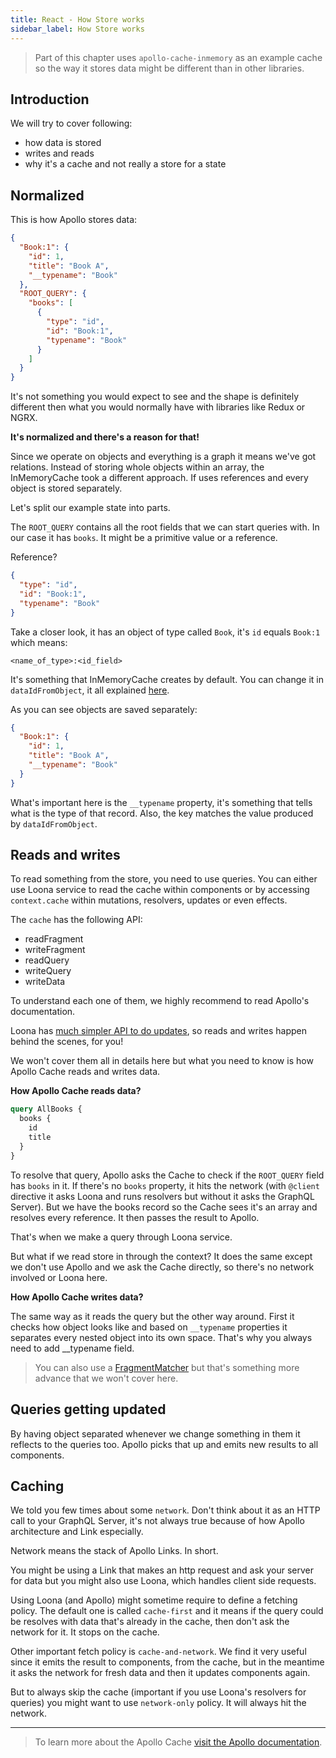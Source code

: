 ```yaml
---
title: React - How Store works
sidebar_label: How Store works
---
```


> Part of this chapter uses `apollo-cache-inmemory` as an example cache so the way it stores data might be different than in other libraries.

## Introduction

We will try to cover following:

- how data is stored
- writes and reads
- why it's a cache and not really a store for a state

## Normalized

This is how Apollo stores data:

```json
{
  "Book:1": {
    "id": 1,
    "title": "Book A",
    "__typename": "Book"
  },
  "ROOT_QUERY": {
    "books": [
      {
        "type": "id",
        "id": "Book:1",
        "typename": "Book"
      }
    ]
  }
}
```

It's not something you would expect to see and the shape is definitely different then what you would normally have with libraries like Redux or NGRX.

**It's normalized and there's a reason for that!**

Since we operate on objects and everything is a graph it means we've got relations. Instead of storing whole objects within an array, the InMemoryCache took a different approach. If uses references and every object is stored separately.

Let's split our example state into parts.

The `ROOT_QUERY` contains all the root fields that we can start queries with. In our case it has `books`. It might be a primitive value or a reference.

Reference?

```json
{
  "type": "id",
  "id": "Book:1",
  "typename": "Book"
}
```

Take a closer look, it has an object of type called `Book`, it's `id` equals `Book:1` which means:

```
<name_of_type>:<id_field>
```

It's something that InMemoryCache creates by default. You can change it in `dataIdFromObject`, it all explained [here](https://www.apollographql.com/docs/angular/features/cache-updates.html#normalization).

As you can see objects are saved separately:

```json
{
  "Book:1": {
    "id": 1,
    "title": "Book A",
    "__typename": "Book"
  }
}
```

What's important here is the `__typename` property, it's something that tells what is the type of that record. Also, the key matches the value produced by `dataIdFromObject`.

## Reads and writes

To read something from the store, you need to use queries. You can either use Loona service to read the cache within components or by accessing `context.cache` within mutations, resolvers, updates or even effects.

The `cache` has the following API:

- readFragment
- writeFragment
- readQuery
- writeQuery
- writeData

To understand each one of them, we highly recommend to read Apollo's documentation.

Loona has [much simpler API to do updates](../api/context), so reads and writes happen behind the scenes, for you!

We won't cover them all in details here but what you need to know is how Apollo Cache reads and writes data.

**How Apollo Cache reads data?**

```graphql
query AllBooks {
  books {
    id
    title
  }
}
```

To resolve that query, Apollo asks the Cache to check if the `ROOT_QUERY` field has `books` in it. If there's no `books` property, it hits the network (with `@client` directive it asks Loona and runs resolvers but without it asks the GraphQL Server). But we have the books record so the Cache sees it's an array and resolves every reference. It then passes the result to Apollo.

That's when we make a query through Loona service.

But what if we read store in through the context? It does the same except we don't use Apollo and we ask the Cache directly, so there's no network involved or Loona here.

**How Apollo Cache writes data?**

The same way as it reads the query but the other way around. First it checks how object looks like and based on `__typename` properties it separates every nested object into its own space. That's why you always need to add __typename field. 

> You can also use a [FragmentMatcher](https://www.apollographql.com/docs/angular/basics/caching.html#configuration) but that's something more advance that we won't cover here.

## Queries getting updated

By having object separated whenever we change something in them it reflects to the queries too. Apollo picks that up and emits new results to all components.

## Caching

We told you few times about some `network`. Don't think about it as an HTTP call to your GraphQL Server, it's not always true because of how Apollo architecture and Link especially.

Network means the stack of Apollo Links. In short.

You might be using a Link that makes an http request and ask your server for data but you might also use Loona, which handles client side requests.

Using Loona (and Apollo) might sometime require to define a fetching policy. The default one is called `cache-first` and it means if the query could be resolves with data that's already in the cache, then don't ask the network for it. It stops on the cache.

Other important fetch policy is `cache-and-network`. We find it very useful since it emits the result to components, from the cache, but in the meantime it asks the network for fresh data and then it updates components again.

But to always skip the cache (important if you use Loona's resolvers for queries) you might want to use `network-only` policy. It will always hit the network.

---

> To learn more about the Apollo Cache [visit the Apollo documentation](https://www.apollographql.com/docs/angular/features/cache-updates.html).
